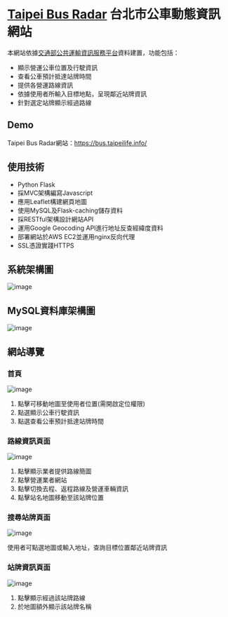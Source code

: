 # [Taipei Bus Radar](https://bus.taipeilife.info/) 台北市公車動態資訊網站

本網站依據[交通部公共運輸資訊服務平台](https://ptx.transportdata.tw/MOTC)資料建置，功能包括：
* 顯示營運公車位置及行駛資訊
* 查看公車預計抵達站牌時間
* 提供各營運路線資訊
* 依據使用者所輸入目標地點，呈現鄰近站牌資訊
* 針對選定站牌顯示經過路線

## Demo
Taipei Bus Radar網站：https://bus.taipeilife.info/<br>

## 使用技術
* Python Flask
* 採MVC架構編寫Javascript
* 應用Leaflet構建網頁地圖
* 使用MySQL及Flask-caching儲存資料
* 採RESTful架構設計網站API
* 運用Google Geocoding API進行地址反查經緯度資料
* 部署網站於AWS EC2並運用nginx反向代理
* SSL憑證實踐HTTPS

## 系統架構圖
![image](https://user-images.githubusercontent.com/24973056/128721590-5598f6d3-4748-4116-be40-3b8b1ddf0759.png)

## MySQL資料庫架構圖
![image](https://user-images.githubusercontent.com/24973056/128684156-398f38ac-8a9b-481c-afab-85fcabc10225.png)

## 網站導覽
### 首頁

![image](https://user-images.githubusercontent.com/24973056/128689061-ce8041c6-32d0-40c8-a7d0-49b535c60c9e.png)

1. 點擊可移動地圖至使用者位置(需開啟定位權限)
2. 點選顯示公車行駛資訊
3. 點選查看公車預計抵達站牌時間

### 路線資訊頁面

![image](https://user-images.githubusercontent.com/24973056/128700003-0ee92499-1bc1-40e5-92aa-789d02dbd991.png)

1. 點擊顯示業者提供路線簡圖
2. 點擊營運業者網站
3. 點擊切換去程、返程路線及營運車輛資訊
4. 點擊站名地圖移動至該站牌位置

### 搜尋站牌頁面

![image](https://user-images.githubusercontent.com/24973056/128719194-aaff5476-c452-4a99-8d9f-3bd927a1adb7.png)

使用者可點選地圖或輸入地址，查詢目標位置鄰近站牌資訊

### 站牌資訊頁面

![image](https://user-images.githubusercontent.com/24973056/128720468-0d6a8d6e-7ecf-4d9c-aa8b-3952a5c1cc37.png)

1. 點擊顯示經過該站牌路線
2. 於地圖額外顯示該站牌名稱
